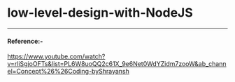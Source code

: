 # low-level-design-with-NodeJS
---

#### Reference:- 
https://www.youtube.com/watch?v=rliSgjoOFTs&list=PL6W8uoQQ2c61X_9e6Net0WdYZidm7zooW&ab_channel=Concept%26%26Coding-byShrayansh
